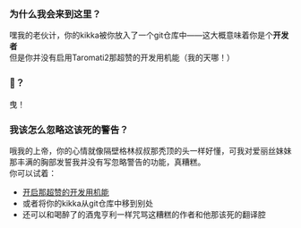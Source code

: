 ### 为什么我会来到这里？  
嘿我的老伙计，你的kikka被你放入了一个git仓库中——这大概意味着你是个**开发者**  
但是你并没有启用Taromati2那超赞的开发用机能（我的天哪！）  

### 🐴？  
曳！  

### 我该怎么忽略这该死的警告？  
哦我的上帝，你的心情就像隔壁格林叔叔那秃顶的头一样好懂，可我对爱丽丝妹妹那丰满的胸部发誓我并没有写忽略警告的功能，真糟糕。  
你可以试着：  
- [开启那超赞的开发用机能]( ./entry_guidance.md#%E5%85%B3%E4%BA%8Etaromati2 )  
- 或者将你的kikka从git仓库中移到别处  
- 还可以和喝醉了的酒鬼亨利一样咒骂这糟糕的作者和他那该死的翻译腔  

